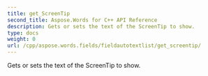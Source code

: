 ```yaml
---
title: get_ScreenTip
second_title: Aspose.Words for C++ API Reference
description: Gets or sets the text of the ScreenTip to show. 
type: docs
weight: 0
url: /cpp/aspose.words.fields/fieldautotextlist/get_screentip/
---
```


Gets or sets the text of the ScreenTip to show. 

